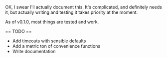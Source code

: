 OK, I swear I'll actually document this. It's complicated, and definitely needs it, but actually writing and testing it takes priority at the moment.

As of v0.1.0, most things are tested and work.

== TODO ==
- Add timeouts with sensible defaults
- Add a metric ton of convenience functions
- Write documentation
